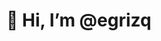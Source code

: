 # 👋 Hi, I’m @egrizq <br>
<p>
<!-- <img src=https://github-readme-stats.vercel.app/api/top-langs/?username=egrizq &layout=compact /> -->
<!-- <img src="https://github-readme-stats.vercel.app/api/top-langs/?username=egrizq"/> -->
</p>

